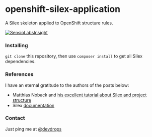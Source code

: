 # openshift-silex-application

A Silex skeleton applied to OpenShift structure rules.

[![SensioLabsInsight](https://insight.sensiolabs.com/projects/54d036bc-0adb-4505-937e-18c941fbc5a0/mini.png)](https://insight.sensiolabs.com/projects/54d036bc-0adb-4505-937e-18c941fbc5a0)

### Installing
`git clone` this repository, then use `composer install` to get all Silex dependencies.

### References
I have an eternal gratitude to the authors of the posts below:
+ Matthias Noback and [his excellent tutorial about Silex and project structure](http://php-and-symfony.matthiasnoback.nl/2012/01/silex-getting-your-project-structure-right/)
+ Silex [documentation](http://silex.sensiolabs.org/documentation)

### Contact
Just ping me at [@devdrops](https://twitter.com/devdrops)
